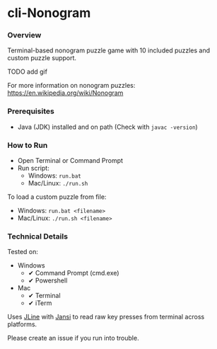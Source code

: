 # cli-Nonogram

### Overview

Terminal-based nonogram puzzle game with 10 included puzzles and custom puzzle support.

TODO add gif

For more information on nonogram puzzles: https://en.wikipedia.org/wiki/Nonogram

### Prerequisites

- Java (JDK) installed and on path (Check with `javac -version`)

### How to Run

- Open Terminal or Command Prompt
- Run script:
  - Windows: `run.bat`
  - Mac/Linux: `./run.sh`

To load a custom puzzle from file:
- Windows: `run.bat <filename>`
- Mac/Linux: `./run.sh <filename>`

### Technical Details

Tested on:
- Windows
  - ✔ Command Prompt (cmd.exe)
  - ✔ Powershell
- Mac
  - ✔ Terminal 
  - ✔ iTerm

Uses [JLine](https://github.com/jline/jline3) with [Jansi](https://github.com/fusesource/jansi) to read raw key presses from terminal across platforms.

Please create an issue if you run into trouble.
